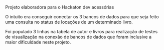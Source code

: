 Projeto elaboradora para o Hackaton dev acessórias

O intuito era conseguir conectar os 3 bancos de dados para que seja feito uma consulta no status de locações de um determinado livro.

Foi populado 3 linhas na tabela de autor e livros para realização de testes de visualização na conexão de bancos de dados que foram inclusive a maior dificuldade neste projeto.
